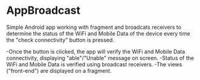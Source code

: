 # AppBroadcast

Simple Android app working with fragment and broadcats receivers to determine the status of the WiFi and Mobile Data of the device every time 
the "check connectivity" button is pressed.

-Once the button is clicked, the app will verify the WiFi and Mobile Data connectivity, displaying "able"/"Unable" message on screen.
-Status of the WiFi and Mobile Data is verified using broadcast receivers.
-The views ("front-end") are displayed on a fragment.
